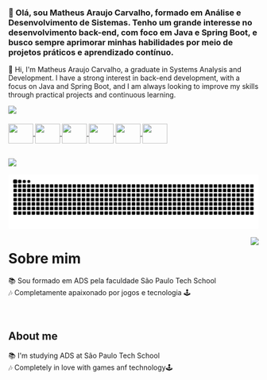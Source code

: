 <!--
  TOKEN : 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
-->
### 👋 Olá, sou Matheus Araujo Carvalho, formado em Análise e Desenvolvimento de Sistemas. Tenho um grande interesse no desenvolvimento back-end, com foco em Java e Spring Boot, e busco sempre aprimorar minhas habilidades por meio de projetos práticos e aprendizado contínuo. <br>
👋 Hi, I'm Matheus Araujo Carvalho, a graduate in Systems Analysis and Development. I have a strong interest in back-end development, with a focus on Java and Spring Boot, and I am always looking to improve my skills through practical projects and continuous learning. 



<div>
  <a href="https://github.com/Matheuz-Carvalho">
  <img height="180em" src="https://github-readme-stats.vercel.app/api?username=Matheuz-Carvalho&show_icons=true&theme=merko&incluse_all_commits=true&count_private=true"/>
</div>

  <div style="display: inline_block"><br>
    <img align="center" height="40" width="50"  src="https://cdn.jsdelivr.net/gh/devicons/devicon/icons/html5/html5-original.svg">
    <img align="center" height="40" width="50" src="https://cdn.jsdelivr.net/gh/devicons/devicon/icons/css3/css3-original.svg" >
    <img align="center" height="40" width="50" src="https://cdn.jsdelivr.net/gh/devicons/devicon/icons/mysql/mysql-original-wordmark.svg">
    <img align="center" height="40" width="50" src="https://cdn.jsdelivr.net/gh/devicons/devicon/icons/vscode/vscode-original.svg">
    <img align="center" height="40" width="50" src="https://cdn.jsdelivr.net/gh/devicons/devicon/icons/javascript/javascript-plain.svg">
    <img align="center" height="40" width="50" src="https://cdn.jsdelivr.net/gh/devicons/devicon/icons/java/java-original.svg">
   <!-- <img align="center" height="40" width="50" src="https://cdn.jsdelivr.net/gh/devicons/devicon/icons/react/react-original.svg"> -->
   </div>
  
  
##
  
<div>

  <a href="https://www.linkedin.com/in/matheus-carvalho-18964121a/" target="blank"><img src="https://img.shields.io/badge/LinkedIn-0077B5?style=for-the-badge&logo=linkedin&logoColor=white" target="_blank"></a>   
  
  ![Snake animation](https://github.com/matheusaraujocf/matheusaraujocf/blob/output/github-contribution-grid-snake.svg)
</div>
  
  <div style="float-left">
         <img align="right" height="350" src="https://media0.giphy.com/media/eJdT0md59Z9Ii0dMa0/giphy.webp?cid=ecf05e47ib65he0vr9278h2dvpgk1qpbldm54cp49ibhupru&rid=giphy.webp&ct=g">
    

  </div>
  
  # Sobre mim
 📚 Sou formado em ADS pela faculdade São Paulo Tech School   <br>
 🎶 Completamente apaixonado por jogos e tecnologia 🕹 <br>
  
  <br>
  
  ## About me 
  📚 I'm studying ADS at São Paulo Tech School  <br>
 🎶 Completely in love with games anf technology🕹 <br>

   <!--
    ICON JAVA
        <img align="center" height="40" width="50" src="https://cdn.jsdelivr.net/gh/devicons/devicon/icons/java/java-original.svg">

    ICON ANGULAR  
         <img align="center" height="40" width="50" src="https://cdn.jsdelivr.net/gh/devicons/devicon/icons/angularjs/angularjs-plain.svg">
   -->


























